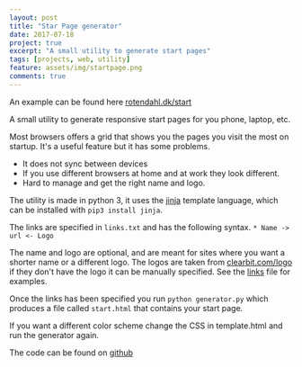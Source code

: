 ```yaml
---
layout: post
title: "Star Page generator"
date: 2017-07-18
project: true
excerpt: "A small utility to generate start pages"
tags: [projects, web, utility]
feature: assets/img/startpage.png
comments: true
---
```

An example can be found here [rotendahl.dk/start](http://rotendahl.dk/start)

A small utility to generate responsive start pages for you phone, laptop, etc.

Most browsers offers a grid that shows you the pages you visit the most on
startup. It's a useful feature but it has some problems.

* It does not sync between devices
* If you use different browsers at home and at work they look different.
* Hard to manage and get the right name and logo.

The utility is made in python 3, it uses the [jinja](http://jinja.pocoo.org)
template language, which can be installed with `pip3 install jinja`.

The links are specified in `links.txt` and has the following syntax.
`* Name -> url <- Logo`

The name and logo are optional, and are meant for sites where you want a shorter
name or a different logo. The logos are taken from
[clearbit.com/logo](https://clearbit.com/logo) if they don't have the logo it can be
manually specified. See the [links][linksFile] file for examples.

Once the links has been specified you run `python generator.py` which produces
a file called `start.html` that contains your start page.

If you want a different color scheme change the CSS in template.html and run
the generator again.

The code can be found on [github](https://github.com/Rotendahl/StartPageGenerator)


[linksFile]: https://github.com/Rotendahl/StartPageGenerator/blob/master/links.txt
